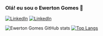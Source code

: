 ### Olá! eu sou o Ewerton Gomes 👋

[![LinkedIn](https://img.shields.io/badge/LinkedIn-0077B5?style=for-the-badge&logo=linkedin&logoColor=white)](https://www.linkedin.com/in/ewerton-gomes-0a1b94122/)
[![LinkedIn](https://img.shields.io/badge/LinkedIn-0077B5?style=for-the-badge&logo=linkedin&logoColor=white)](https://www.linkedin.com/in/ewerton-gomes-0a1b94122/)


![Ewerton Gomes GitHub stats](https://github-readme-stats.vercel.app/api?username=Beneugomes&show_icons=true&theme=tokyonight)
[![Top Langs](https://github-readme-stats.vercel.app/api/top-langs/?username=Beneugomes&langs_count=8)](https://github.com/anuraghazra/github-readme-stats)
